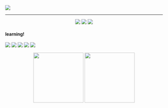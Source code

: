 <img src="https://github.com/gabfernandes8/gabfernandes8/assets/124157058/0bd077fc-cc2b-40cf-ba14-ab4991c24431">

---

<div  align="center">
<a href="https://www.instagram.com/hbrielaf/" target="_blank"><img src="https://img.shields.io/badge/Instagram-CA7984?style=flat-squarer&logo=Instagram&logoColor=white"></a>
<a href="https://www.linkedin.com/in/gabriela-fernandes-715577266/" target="_blank"><img src="https://img.shields.io/badge/-LinkedIn-CA7984?style=flat-square&logo=LinkedIn&logoColor=white"></a>
<a href="mailto:gabriela.cavalcanti886@gmail.com" target="_blank"><img src="https://img.shields.io/badge/-Gmail-CA7984?style=flat-square&logo=Gmail&logoColor=white"></a>
</div>

#### learning!
<a href="[![JavaScript]"><img src="https://img.shields.io/badge/JavaScript-323330?style=for-the-badge&logo=javascript&logoColor=F7DF1E"></a>
<a href="[![HTML]"><img src="https://img.shields.io/badge/HTML5-E34F26?style=for-the-badge&logo=html5&logoColor=white"></a>
<a href="[![CSS]"><img src="https://img.shields.io/badge/CSS3-1572B6?style=for-the-badge&logo=css3&logoColor=white"></a>
<a href="[![JAVA]"><img src="https://img.shields.io/badge/Java-ED8B00?style=for-the-badge&logo=java&logoColor=white"></a>
<a href="[![MYSQL]"><img src="https://img.shields.io/badge/MySQL-00000F?style=for-the-badge&logo=mysql&logoColor=white"></a>

<div style="display: inline_block" align="center">
  <img height="160em" src="https://github-readme-stats.vercel.app/api?username=gabfernandes8&show_icons=true&theme=cobalt&include_all_commits=true&count_private=true"/>
  <img height="160em" src="https://github-readme-stats.vercel.app/api/top-langs/?username=gabfernandes8&layout=compact&langs_count=7&theme=cobalt"/>
</div>
